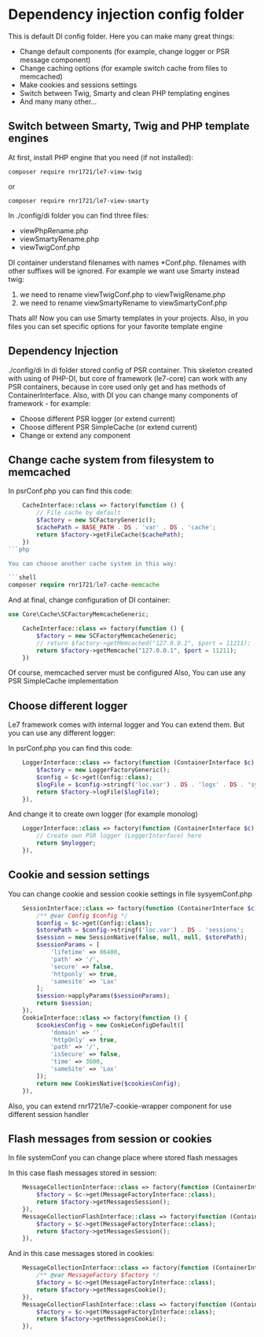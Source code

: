 # Dependency injection config folder

This is default DI config folder. Here you can make many great things:

- Change default components (for example, change logger or PSR message component)
- Change caching options (for example switch cache from files to memcached)
- Make cookies and sessions settings
- Switch between Twig, Smarty and clean PHP templating engines
- And many many other...

## Switch between Smarty, Twig and PHP template engines

At first, install PHP engine that you need (if not installed):

```shell
composer require rnr1721/le7-view-twig
```
or
```shell
composer require rnr1721/le7-view-smarty
```

In ./config/di folder you can find three files:

- viewPhpRename.php
- viewSmartyRename.php
- viewTwigConf.php

DI container understand filenames with names *Conf.php. filenames with other
suffixes will be ignored. For example we want use Smarty instead twig:

1. we need to rename viewTwigConf.php to viewTwigRename.php
2. we need to rename viewSmartyRename to viewSmartyConf.php

Thats all! Now you can use Smarty templates in your projects.
Also, in you files you can set specific options for your favorite template engine

## Dependency Injection

./config/di
In di folder stored config of PSR container. This skeleton created with
using of PHP-DI, but core of framework (le7-core) can work with any PSR
containers, because in core used only get and has methods of ContainerInterface.
Also, with DI you can change many components of framework - for example:

- Choose different PSR logger (or extend current)
- Choose different PSR SimpleCache (or extend current)
- Change or extend any component

## Change cache system from filesystem to memcached

In psrConf.php you can find this code:
```php
    CacheInterface::class => factory(function () {
        // File cache by default
        $factory = new SCFactoryGeneric();
        $cachePath = BASE_PATH . DS . 'var' . DS . 'cache';
        return $factory->getFileCache($cachePath);
    })
```php

You can choose another cache system in this way:

```shell
composer require rnr1721/le7-cache-memcache
```

And at final, change configuration of DI container:

```php
use Core\Cache\SCFactoryMemcacheGeneric;
```

```php
    CacheInterface::class => factory(function () {
        $factory = new SCFactoryMemcacheGeneric;
        // return $factory->getMemcached("127.0.0.1", $port = 11211);
        return $factory->getMemcache("127.0.0.1", $port = 11211);
    })
```

Of course, memcached server must be configured
Also, You can use any PSR SimpleCache implementation

## Choose different logger

Le7 framework comes with internal logger and You can extend them.
But you can use any different logger:

In psrConf.php you can find this code:

```php
    LoggerInterface::class => factory(function (ContainerInterface $c) {
        $factory = new LoggerFactoryGeneric();
        $config = $c->get(Config::class);
        $logFile = $config->stringf('loc.var') . DS . 'logs' . DS . 'system.log';
        return $factory->logFile($logFile);
    }),
```

And change it to create own logger (for example monolog)

```php
    LoggerInterface::class => factory(function (ContainerInterface $c) {
        // Create own PSR logger (LoggerInterface) here
        return $mylogger;
    }),
```

## Cookie and session settings

You can change cookie and session cookie settings in file sysyemConf.php

```php
    SessionInterface::class => factory(function (ContainerInterface $c) {
        /** @var Config $config */
        $config = $c->get(Config::class);
        $storePath = $config->stringf('loc.var') . DS . 'sessions';
        $session = new SessionNative(false, null, null, $storePath);
        $sessionParams = [
            'lifetime' => 86400,
            'path' => '/',
            'secure' => false,
            'httponly' => true,
            'samesite' => 'Lax'
        ];
        $session->applyParams($sessionParams);
        return $session;
    }),
    CookieInterface::class => factory(function () {
        $cookiesConfig = new CookieConfigDefault([
            'domain' => '',
            'httpOnly' => true,
            'path' => '/',
            'isSecure' => false,
            'time' => 3600,
            'sameSite' => 'Lax'
        ]);
        return new CookiesNative($cookiesConfig);
    }),
```
Also, you can extend rnr1721/le7-cookie-wrapper component for
use different session handler

## Flash messages from session or cookies

In file systemConf you can change place where stored flash messages

In this case flash messages stored in session:

```php
    MessageCollectionInterface::class => factory(function (ContainerInterface $c) {
        $factory = $c->get(MessageFactoryInterface::class);
        return $factory->getMessagesSession();
    }),
    MessageCollectionFlashInterface::class => factory(function (ContainerInterface $c) {
        $factory = $c->get(MessageFactoryInterface::class);
        return $factory->getMessagesSession();
    }),
```

And in this case messages stored in cookies:

```php
    MessageCollectionInterface::class => factory(function (ContainerInterface $c) {
        /** @var MessageFactory $factory */
        $factory = $c->get(MessageFactoryInterface::class);
        return $factory->getMessagesCookie();
    }),
    MessageCollectionFlashInterface::class => factory(function (ContainerInterface $c) {
        $factory = $c->get(MessageFactoryInterface::class);
        return $factory->getMessagesCookie();
    }),
```
